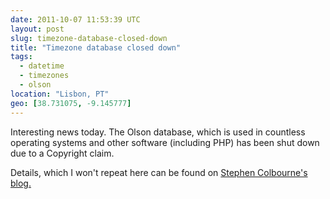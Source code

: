 ```yaml
---
date: 2011-10-07 11:53:39 UTC
layout: post
slug: timezone-database-closed-down
title: "Timezone database closed down"
tags:
  - datetime
  - timezones
  - olson
location: "Lisbon, PT"
geo: [38.731075, -9.145777]
---
```

<p>Interesting news today. The Olson database, which is used in countless operating systems and other software (including PHP) has been shut down due to a Copyright claim.</p>

<p>Details, which I won't repeat here can be found on <a href="http://blog.joda.org/2011/10/today-time-zone-database-was-closed.html?m=1">Stephen Colbourne's blog.</a></p>

